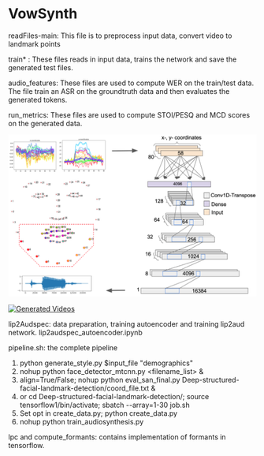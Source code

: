 # VowSynth

readFiles-main: This file is to preprocess input data, convert video to landmark points

train* : These files reads in input data, trains the network and save the generated test files.

audio_features: These files are used to compute WER on the train/test data. The file train an ASR on the groundtruth data and then evaluates the generated tokens.

run_metrics: These files are used to compute STOI/PESQ and MCD scores on the generated data.

![Synthesis Network](images/network-4.png)


[![Generated Videos](https://img.youtube.com/vi/th-eFkLCIQM/maxresdefault.jpg)](https://youtu.be/th-eFkLCIQM)


lip2Audspec: data preparation, training autoencoder and training lip2aud network. lip2audspec_autoencoder.ipynb

pipeline.sh: the complete pipeline
1. python generate_style.py $input_file  "demographics"
2. nohup python face_detector_mtcnn.py <filename_list>  &
3. align=True/False; nohup python eval_san_final.py Deep-structured-facial-landmark-detection/coord_file.txt  &
4. or cd Deep-structured-facial-landmark-detection/; source tensorflow1/bin/activate; sbatch --array=1-30 job.sh 
5. Set opt in create_data.py; python create_data.py
6. nohup python train_audiosynthesis.py

lpc and compute_formants: contains implementation of formants in tensorflow.
